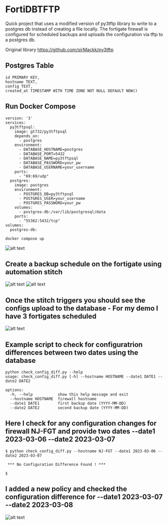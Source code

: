 # FortiDBTFTP
Quick project that uses a modified version of py3tftp library to write to a postgres db instead of creating a file locally. The fortigate firewall is configured for scheduled backups and uploads the configuration via tftp to a postgres db.

Original library https://github.com/sirMackk/py3tftp

## Postgres Table
```
id PRIMARY KEY,
hostname TEXT,
config TEXT,
created_at TIMESTAMP WITH TIME ZONE NOT NULL DEFAULT NOW()
```
## Run Docker Compose
```
version: '3'
services:
  py3tftpsql:
    image: gt732/py3tftpsql
    depends_on:
      - postgres
    environment:
      - DATABASE_HOSTNAME=postgres
      - DATABASE_PORT=5432
      - DATABASE_NAME=py3tftpsql
      - DATABASE_PASSWORD=your_pw
      - DATABASE_USERNAME=your_username
    ports:
      - "69:69/udp"
  postgres:
    image: postgres
    environment:
      - POSTGRES_DB=py3tftpsql
      - POSTGRES_USER=your_username
      - POSTGRES_PASSWORD=your_pw
    volumes:
      - postgres-db:/var/lib/postgresql/data
    ports:
      - "55362:5432/tcp"
volumes:
  postgres-db:
```
```
docker compose up
```
![alt text](https://i.imgur.com/YQ8p2lv.png)
## Create a backup schedule on the fortigate using automation stitch

![alt text](https://i.imgur.com/d0yL4qB.png)
![alt text](https://i.imgur.com/PlvdBrH.png)

## Once the stitch triggers you should see the configs upload to the database - For my demo I have 3 fortigates scheduled
![alt text](https://i.imgur.com/yOfEqI2.png)

## Example script to check for configuratrion differences between two dates using the database

```
python check_config_diff.py --help
usage: check_config_diff.py [-h] --hostname HOSTNAME --date1 DATE1 --date2 DATE2

options:
  -h, --help           show this help message and exit
  --hostname HOSTNAME  firewall hostname
  --date1 DATE1        first backup date (YYYY-MM-DD)
  --date2 DATE2        second backup date (YYYY-MM-DD)
```

## Here I check for any configuration changes for firewall NJ-FGT and provide two dates --date1 2023-03-06 --date2 2023-03-07

```
$ python check_config_diff.py --hostname NJ-FGT --date1 2023-03-06 --date2 2023-03-07

 *** No Configuration Difference Found ! *** 

$ 
```

## I added a new policy and checked the configuration difference for --date1 2023-03-07 --date2 2023-03-08

![alt text](https://i.imgur.com/Y2EaRmT.png)
